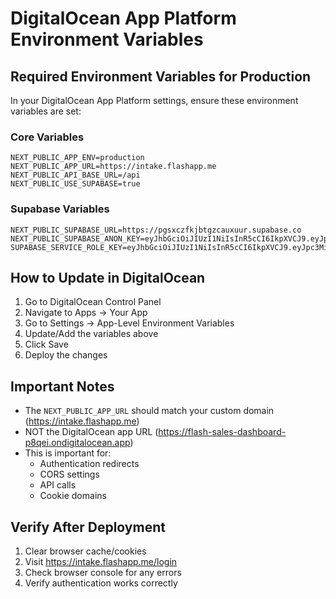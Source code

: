 # DigitalOcean App Platform Environment Variables

## Required Environment Variables for Production

In your DigitalOcean App Platform settings, ensure these environment variables are set:

### Core Variables
```
NEXT_PUBLIC_APP_ENV=production
NEXT_PUBLIC_APP_URL=https://intake.flashapp.me
NEXT_PUBLIC_API_BASE_URL=/api
NEXT_PUBLIC_USE_SUPABASE=true
```

### Supabase Variables
```
NEXT_PUBLIC_SUPABASE_URL=https://pgsxczfkjbtgzcauxuur.supabase.co
NEXT_PUBLIC_SUPABASE_ANON_KEY=eyJhbGciOiJIUzI1NiIsInR5cCI6IkpXVCJ9.eyJpc3MiOiJzdXBhYmFzZSIsInJlZiI6InBnc3hjemZramJ0Z3pjYXV4dXVyIiwicm9sZSI6ImFub24iLCJpYXQiOjE3NTM2OTkzMzcsImV4cCI6MjA2OTI3NTMzN30.Wivrr3OfYUcaa4RoTak7oBwjnUSC0QwebVpFSvq5PcU
SUPABASE_SERVICE_ROLE_KEY=eyJhbGciOiJIUzI1NiIsInR5cCI6IkpXVCJ9.eyJpc3MiOiJzdXBhYmFzZSIsInJlZiI6InBnc3hjemZramJ0Z3pjYXV4dXVyIiwicm9sZSI6InNlcnZpY2Vfcm9sZSIsImlhdCI6MTc1MzY5OTMzNywiZXhwIjoyMDY5Mjc1MzM3fQ.20zaENouwzL4LtcjubvWSKtRaq852Gdpu5xDP9Ylftg
```

## How to Update in DigitalOcean

1. Go to DigitalOcean Control Panel
2. Navigate to Apps → Your App
3. Go to Settings → App-Level Environment Variables
4. Update/Add the variables above
5. Click Save
6. Deploy the changes

## Important Notes

- The `NEXT_PUBLIC_APP_URL` should match your custom domain (https://intake.flashapp.me)
- NOT the DigitalOcean app URL (https://flash-sales-dashboard-p8qei.ondigitalocean.app)
- This is important for:
  - Authentication redirects
  - CORS settings
  - API calls
  - Cookie domains

## Verify After Deployment

1. Clear browser cache/cookies
2. Visit https://intake.flashapp.me/login
3. Check browser console for any errors
4. Verify authentication works correctly